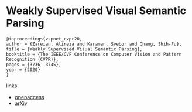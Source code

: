 # Weakly Supervised Visual Semantic Parsing

```
@inproceedings{vspnet_cvpr20,
author = {Zareian, Alireza and Karaman, Svebor and Chang, Shih-Fu},
title = {Weakly Supervised Visual Semantic Parsing},
booktitle = {The IEEE/CVF Conference on Computer Vision and Pattern Recognition (CVPR)},
pages = {3736--3745},
year = {2020}
}
```

links
- [openaccess](http://openaccess.thecvf.com/content_CVPR_2020/html/Zareian_Weakly_Supervised_Visual_Semantic_Parsing_CVPR_2020_paper.html)
- [arXiv](https://arxiv.org/abs/2001.02359)
